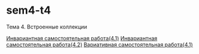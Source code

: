 # sem4-t4
Тема 4. Встроенные коллекции


 [Инвариантная самостоятельная работа(4.1)](https://repl.it/@LizaBielorukova/Invariantnaia41#main.py)
 [Инвариантная самостоятельная работа(4.2)](https://repl.it/@LizaBielorukova/Invariantnaia-42#main.py)
 [Вариативная самостоятельная работа(4.1)](https://repl.it/@LizaBielorukova/Variativnaia41#main.py)
